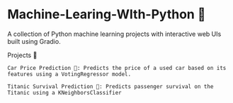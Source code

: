# Machine-Learing-WIth-Python 🚀

A collection of Python machine learning projects with interactive web UIs built using Gradio.

Projects 📂

    Car Price Prediction 🚗: Predicts the price of a used car based on its features using a VotingRegressor model.

    Titanic Survival Prediction 🚢: Predicts passenger survival on the Titanic using a KNeighborsClassifier
